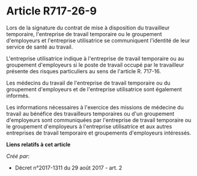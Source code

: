 # Article R717-26-9

Lors de la signature du contrat de mise à disposition du travailleur temporaire, l'entreprise de travail temporaire ou le
groupement d'employeurs et l'entreprise utilisatrice se communiquent l'identité de leur service de santé au travail.

L'entreprise utilisatrice indique à l'entreprise de travail temporaire ou au groupement d'employeurs si le poste de travail
occupé par le travailleur présente des risques particuliers au sens de l'article R. 717-16.

Les médecins du travail de l'entreprise de travail temporaire ou du groupement d'employeurs et de l'entreprise utilisatrice
sont également informés.

Les informations nécessaires à l'exercice des missions de médecine du travail au bénéfice des travailleurs temporaires ou
d'un groupement d'employeurs sont communiquées par l'entreprise de travail temporaire ou le groupement d'employeurs à
l'entreprise utilisatrice et aux autres entreprises de travail temporaire et groupements d'employeurs intéressés.

**Liens relatifs à cet article**

_Créé par_:

  - Décret n°2017-1311 du 29 août 2017 - art. 2
